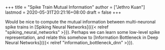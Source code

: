 +++
title = "Spike Train Mutual Information"
author = ["Jethro Kuan"]
lastmod = 2020-05-31T20:21:16+08:00
draft = false
+++

Would be nice to compute the mutual information between multi-neuronal spike
trains in [Spiking Neural Networks]({{< relref "spiking_neural_networks" >}}). Perhaps we can learn some low-level spike
representation, and relate this somehow to [Information Bottleneck in Deep Neural
Networks]({{< relref "information_bottleneck_dnn" >}}).
